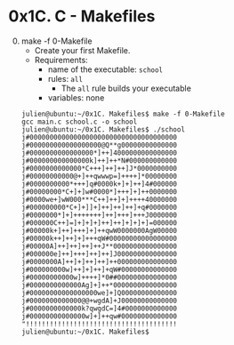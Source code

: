 # 0x1C. C - Makefiles

0. make -f 0-Makefile
	- Create your first Makefile.
	- Requirements:
		- name of the executable: `school`
		- rules: `all`
			- The `all` rule builds your executable
		- variables: none
	```
	julien@ubuntu:~/0x1C. Makefiles$ make -f 0-Makefile 
	gcc main.c school.c -o school
	julien@ubuntu:~/0x1C. Makefiles$ ./school 
	j#0000000000000000000000000000000000000
	j#000000000000000000@Q**g00000000000000
	j#0000000000000000*]++]4000000000000000
	j#000000000000000k]++]++*N#000000000000
	j#0000000000000*C+++]++]++]J*0000000000
	j#00000000000@+]++qwwwp=]++++]*00000000
	j#0000000000*+++]q#0000k+]+]++]4#000000
	j#00000000*C+]+]w#0000*]+++]+]++0000000
	j#0000we+]wW000***C++]++]+]++++40000000
	j#000000000*C+]+]]+]++]++]++]+q#0000000
	j#0000000*]+]+++++++]++]+++]+++J0000000
	j#000000C++]=]+]+]+]++]++]+]+]+]=000000
	j#00000k+]++]+++]+]++qwW0000000AgW00000
	j#00000k++]++]+]+++qW#00000000000000000
	j#00000A]++]++]++]++J**0000000000000000
	j#000000e]++]+++]++]++]J000000000000000
	j#0000000A]++]+]++]++]++000000000000000
	j#000000000w]++]+]++]+qW#00000000000000
	j#00000000000w]++++]*0##000000000000000
	j#0000000000000Ag]+]++*0000000000000000
	j#00000000000000000we]+]Q00000000000000
	j#0000000000000@@+wgdA]+J00000000000000
	j#0000000000000k?qwgdC=]4#0000000000000
	j#00000000000000w]+]++qw#00000000000000
	"!!!!!!!!!!!!!!!!!!!!!!!!!!!!!!!!!!!!!!
	julien@ubuntu:~/0x1C. Makefiles$ 
	```
